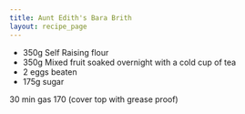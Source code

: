 ```yaml
---
title: Aunt Edith's Bara Brith
layout: recipe_page
---
```


* 350g Self Raising flour
* 350g Mixed fruit soaked overnight with a cold cup of tea
* 2 eggs beaten
* 175g sugar

30 min gas 170 (cover top with grease proof)
